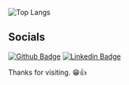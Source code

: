 ![Top Langs](https://github-readme-stats.vercel.app/api/top-langs/?username=kermitcosta&theme=github_dark)

## Socials

[![Github Badge](https://img.shields.io/badge/-Github-000?style=flat-square&logo=Github&logoColor=white&link=https://github.com/kermitcosta)](https://github.com/kermitcosta)
[![Linkedin Badge](https://img.shields.io/badge/-LinkedIn-blue?style=flat-square&logo=Linkedin&logoColor=white&link=https://www.linkedin.com/in/kermit-costa/)](https://www.linkedin.com/in/kermit-costa/)

Thanks for visiting. 😁👍
